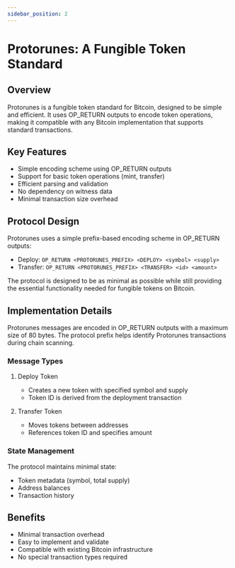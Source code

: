 ```yaml
---
sidebar_position: 2
---
```


# Protorunes: A Fungible Token Standard

## Overview

Protorunes is a fungible token standard for Bitcoin, designed to be simple and efficient. It uses OP_RETURN outputs to encode token operations, making it compatible with any Bitcoin implementation that supports standard transactions.

## Key Features

- Simple encoding scheme using OP_RETURN outputs
- Support for basic token operations (mint, transfer)
- Efficient parsing and validation
- No dependency on witness data
- Minimal transaction size overhead

## Protocol Design

Protorunes uses a simple prefix-based encoding scheme in OP_RETURN outputs:

- Deploy: `OP_RETURN <PROTORUNES_PREFIX> <DEPLOY> <symbol> <supply>`
- Transfer: `OP_RETURN <PROTORUNES_PREFIX> <TRANSFER> <id> <amount>`

The protocol is designed to be as minimal as possible while still providing the essential functionality needed for fungible tokens on Bitcoin.

## Implementation Details

Protorunes messages are encoded in OP_RETURN outputs with a maximum size of 80 bytes. The protocol prefix helps identify Protorunes transactions during chain scanning.

### Message Types

1. Deploy Token

   - Creates a new token with specified symbol and supply
   - Token ID is derived from the deployment transaction

2. Transfer Token
   - Moves tokens between addresses
   - References token ID and specifies amount

### State Management

The protocol maintains minimal state:

- Token metadata (symbol, total supply)
- Address balances
- Transaction history

## Benefits

- Minimal transaction overhead
- Easy to implement and validate
- Compatible with existing Bitcoin infrastructure
- No special transaction types required
